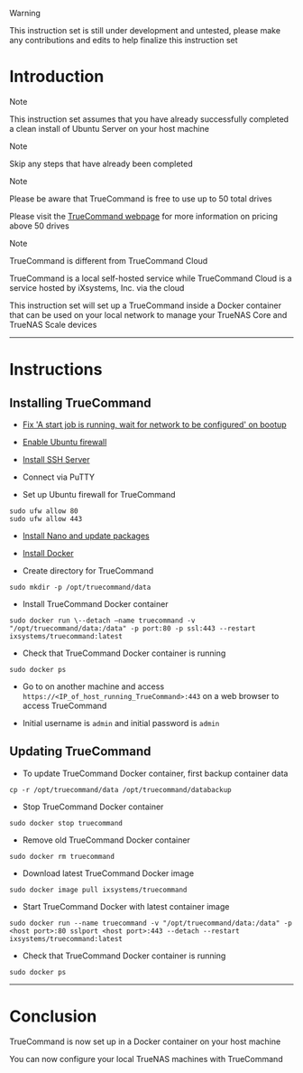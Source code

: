 > [!WARNING]
> This instruction set is still under development and untested, please make any contributions and edits to help finalize this instruction set
# Introduction
> [!NOTE]
> This instruction set assumes that you have already successfully completed a clean install of Ubuntu Server on your host machine

> [!NOTE]
> Skip any steps that have already been completed

> [!NOTE]
> Please be aware that TrueCommand is free to use up to 50 total drives
> 
> Please visit the [TrueCommand webpage](https://www.truenas.com/truecommand/) for more information on pricing above 50 drives

> [!NOTE]
> TrueCommand is different from TrueCommand Cloud
> 
> TrueCommand is a local self-hosted service while TrueCommand Cloud is a service hosted by iXsystems, Inc. via the cloud

This instruction set will set up a TrueCommand inside a Docker container that can be used on your local network to manage your TrueNAS Core and TrueNAS Scale devices

-----
# Instructions
## Installing TrueCommand
* [Fix 'A start job is running, wait for network to be configured' on bootup](/fix_network-bootup/README.md)

* [Enable Ubuntu firewall](/enable_firewall/README.md)

* [Install SSH Server](/install_ssh-server/README.md)

* Connect via PuTTY

* Set up Ubuntu firewall for TrueCommand
```
sudo ufw allow 80
sudo ufw allow 443
```
* [Install Nano and update packages](/install_nano/README.md)

* [Install Docker](/install_docker/README.md)

* Create directory for TrueCommand
```
sudo mkdir -p /opt/truecommand/data
```
* Install TrueCommand Docker container
```
sudo docker run \--detach –name truecommand -v "/opt/truecommand/data:/data" -p port:80 -p ssl:443 --restart ixsystems/truecommand:latest
```
* Check that TrueCommand Docker container is running
```
sudo docker ps
```
* Go to on another machine and access `https://<IP_of_host_running_TrueCommand>:443` on a web browser to access TrueCommand

* Initial username is `admin` and initial password is `admin`
## Updating TrueCommand
* To update TrueCommand Docker container, first backup container data
```
cp -r /opt/truecommand/data /opt/truecommand/databackup
```
* Stop TrueCommand Docker container
```
sudo docker stop truecommand
```
* Remove old TrueCommand Docker container
```
sudo docker rm truecommand
```
* Download latest TrueCommand Docker image
```
sudo docker image pull ixsystems/truecommand
```
* Start TrueCommand Docker with latest container image
```
sudo docker run --name truecommand -v "/opt/truecommand/data:/data" -p <host port>:80 sslport <host port>:443 --detach --restart ixsystems/truecommand:latest
```
* Check that TrueCommand Docker container is running
```
sudo docker ps
```
-----
# Conclusion
TrueCommand is now set up in a Docker container on your host machine

You can now configure your local TrueNAS machines with TrueCommand
